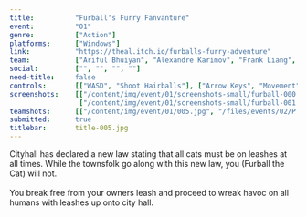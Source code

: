 ```yaml
---
title:          "Furball's Furry Fanvanture"
event:          "01"
genre:          ["Action"]
platforms:      ["Windows"]
link:           "https://theal.itch.io/furballs-furry-adventure"
team:           ["Ariful Bhuiyan", "Alexandre Karimov", "Frank Liang", "Paul Schell"]
social:         ["", "", "", ""]
need-title:     false
controls:       [["WASD", "Shoot Hairballs"], ["Arrow Keys", "Movement"]]
screenshots:    [["/content/img/event/01/screenshots-small/furball-000.jpg", "/content/img/event/01/screenshots/furball-000.jpg"],
                 ["/content/img/event/01/screenshots-small/furball-001.jpg", "/content/img/event/01/screenshots/furball-001.jpg"]]
teamshots:      [["/content/img/event/01/005.jpg", "/files/events/02/PTBOGameJam01-005.png"],["/content/img/event/01/006.jpg", "/files/events/02/PTBOGameJam01-006.png"]]
submitted:      true
titlebar:       title-005.jpg
---
```

Cityhall has declared a new law stating that all cats must be on leashes at all times. While the townsfolk go along with this new law, you (Furball the Cat) will not.
<br /><br />
You break free from your owners leash and proceed to wreak havoc on all humans with leashes up onto city hall. 